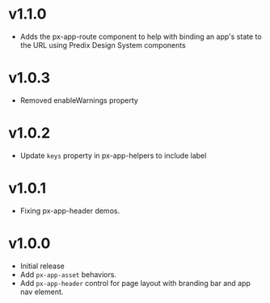 v1.1.0
==================
* Adds the px-app-route component to help with binding an app's state to the URL
  using Predix Design System components

v1.0.3
==================
* Removed enableWarnings property

v1.0.2
==================
* Update `keys` property in px-app-helpers to include label

v1.0.1
==================
* Fixing px-app-header demos.

v1.0.0
==================
* Initial release
* Add `px-app-asset` behaviors.
* Add `px-app-header` control for page layout with branding bar and app nav element.
